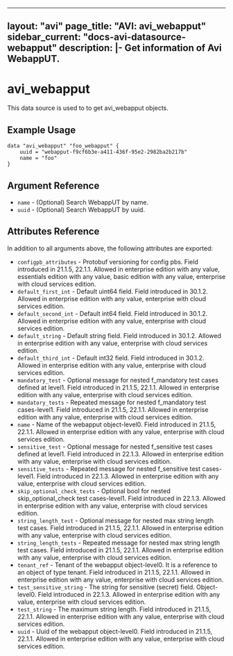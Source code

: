 <!--
    Copyright 2021 VMware, Inc.
    SPDX-License-Identifier: Mozilla Public License 2.0
-->
---
layout: "avi"
page_title: "AVI: avi_webapput"
sidebar_current: "docs-avi-datasource-webapput"
description: |-
  Get information of Avi WebappUT.
---

# avi_webapput

This data source is used to to get avi_webapput objects.

## Example Usage

```hcl
data "avi_webapput" "foo_webapput" {
    uuid = "webapput-f9cf6b3e-a411-436f-95e2-2982ba2b217b"
    name = "foo"
}
```

## Argument Reference

* `name` - (Optional) Search WebappUT by name.
* `uuid` - (Optional) Search WebappUT by uuid.

## Attributes Reference

In addition to all arguments above, the following attributes are exported:

* `configpb_attributes` - Protobuf versioning for config pbs. Field introduced in 21.1.5, 22.1.1. Allowed in enterprise edition with any value, essentials edition with any value, basic edition with any value, enterprise with cloud services edition.
* `default_first_int` - Default uint64 field. Field introduced in 30.1.2. Allowed in enterprise edition with any value, enterprise with cloud services edition.
* `default_second_int` - Default int64 field. Field introduced in 30.1.2. Allowed in enterprise edition with any value, enterprise with cloud services edition.
* `default_string` - Default string field. Field introduced in 30.1.2. Allowed in enterprise edition with any value, enterprise with cloud services edition.
* `default_third_int` - Default int32 field. Field introduced in 30.1.2. Allowed in enterprise edition with any value, enterprise with cloud services edition.
* `mandatory_test` - Optional message for nested f_mandatory test cases defined at level1. Field introduced in 21.1.5, 22.1.1. Allowed in enterprise edition with any value, enterprise with cloud services edition.
* `mandatory_tests` - Repeated message for nested f_mandatory test cases-level1. Field introduced in 21.1.5, 22.1.1. Allowed in enterprise edition with any value, enterprise with cloud services edition.
* `name` - Name of the webapput object-level0. Field introduced in 21.1.5, 22.1.1. Allowed in enterprise edition with any value, enterprise with cloud services edition.
* `sensitive_test` - Optional message for nested f_sensitive test cases defined at level1. Field introduced in 22.1.3. Allowed in enterprise edition with any value, enterprise with cloud services edition.
* `sensitive_tests` - Repeated message for nested f_sensitive test cases-level1. Field introduced in 22.1.3. Allowed in enterprise edition with any value, enterprise with cloud services edition.
* `skip_optional_check_tests` - Optional bool for nested skip_optional_check test cases-level1. Field introduced in 22.1.3. Allowed in enterprise edition with any value, enterprise with cloud services edition.
* `string_length_test` - Optional message for nested  max string length test cases. Field introduced in 21.1.5, 22.1.1. Allowed in enterprise edition with any value, enterprise with cloud services edition.
* `string_length_tests` - Repeated message for nested  max string length test cases. Field introduced in 21.1.5, 22.1.1. Allowed in enterprise edition with any value, enterprise with cloud services edition.
* `tenant_ref` - Tenant of the webapput object-level0. It is a reference to an object of type tenant. Field introduced in 21.1.5, 22.1.1. Allowed in enterprise edition with any value, enterprise with cloud services edition.
* `test_sensitive_string` - The string for sensitive (secret) field. Object-level0. Field introduced in 22.1.3. Allowed in enterprise edition with any value, enterprise with cloud services edition.
* `test_string` - The maximum string length. Field introduced in 21.1.5, 22.1.1. Allowed in enterprise edition with any value, enterprise with cloud services edition.
* `uuid` - Uuid of the webapput object-level0. Field introduced in 21.1.5, 22.1.1. Allowed in enterprise edition with any value, enterprise with cloud services edition.

